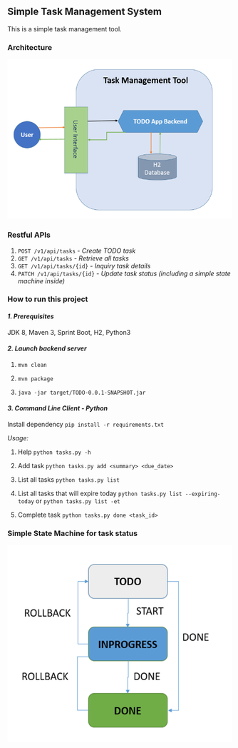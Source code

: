 ## Simple Task Management System
This is a simple task management tool.

### Architecture
![img.png](architecture.png)

### Restful APIs
1. `POST /v1/api/tasks`    - _Create TODO task_
2. `GET /v1/api/tasks` - _Retrieve all tasks_
3. `GET /v1/api/tasks/{id}` - _Inquiry task details_
4. `PATCH /v1/api/tasks/{id}` - _Update task status (including a simple state machine inside)_

### How to run this project
#### _**1. Prerequisites**_
JDK 8, Maven 3, Sprint Boot, H2, Python3

#### _**2. Launch backend server**_
1. `mvn clean`

2. `mvn package`

3. `java -jar target/TODO-0.0.1-SNAPSHOT.jar`

#### _**3. Command Line Client - Python**_
Install dependency
`pip install -r requirements.txt`

*Usage:*
1. Help
`python tasks.py -h`

2. Add task
`python tasks.py add <summary> <due_date>`

3. List all tasks
`python tasks.py list`

4. List all tasks that will expire today
`python tasks.py list --expiring-today`
or
`python tasks.py list -et`

5. Complete task
`python tasks.py done <task_id>`

   
### Simple State Machine for task status
![img_1.png](simple_sm.png)

